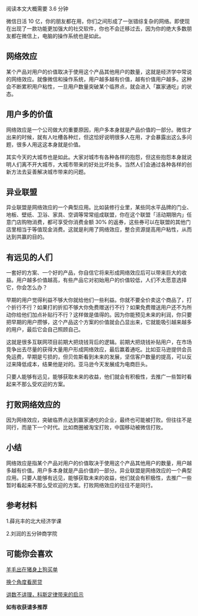 阅读本文大概需要 3.6 分钟

微信日活 10 亿，你的朋友都在用，你们之间形成了一张错综复杂的网络。即使现在出现了一款功能更加强大的社交软件，你也不会迁移过去，因为你的绝大多数朋友都在微信上，电脑的操作系统也是如此。

## 网络效应

某个产品对用户的价值取决于使用这个产品其他用户的数量，这就是经济学中常说的网络效应。就像微信和操作系统，用户越多越有价值，越有价值用户越多。这种会不断累积用户粘性，一旦用户数量突破某个临界点，就会进入「赢家通吃」的状态。

## 用户多的价值

网络效应是一个公司做大的重要原因，用户多本身就是产品价值的一部分。微信才出来的时候，就有人吐槽各种烂，但这恰好说明很多人在用，才会暴露出这么多问题，很多人用这这本身就是价值。

其实今天的大城市也是如此。大家对城市有各种各样的抱怨，但这些抱怨本身就说明人们离不开大城市，大城市带来的好处比坏处多。当然人们会通过各种各样的创新方法去妥善解决城市带来的问题。

## 异业联盟

异业联盟是网络效应的一个典型应用。比如装修行业里，某些同水平品牌的门业、地板、壁纸、卫浴、家具、空调等常常组成联盟，你在这个联盟「活动期限内」任意门店购物消费，都可享受你消费金额 30% 的返券，这些券可以在联盟的其他门店里相当于等值现金消费。这就是利用了网络效应，整合资源提高用户粘性，从而达到共赢的目的。

## 有远见的人们

一套好的方案、一个好的产品，你自信它将来形成网络效应后可以带来巨大的收益。用户越多价值越高，有些产品它对初始用户的价值较低，人们不太愿意选择它，你会怎么办？

早期的用户觉得利益不够大你就给他们一些利益。你就不要全价卖这个商品了，打个折行不行？如果打的折扣不够大你免费赠送行不行？如果免费赠送用户还不为所动你给他们加点补贴行不行？这样做是值得的。因为你能预见未来的利润，你只要把早期的用户攒够，这个产品这个方案的价值就会凸显出来，它就能吸引越来越多的用户，最后它会自己照顾自己。

这就是很多互联网项目前期大把烧钱背后的逻辑。前期大把烧钱补贴用户，在市场竞争出去尽量的获得大量用户形成网络效应，最后赢着通吃。比如亚马逊提供会员免运费，早期是亏损的，但贝佐斯看到未来的发展，坚信客户数量的提高，可以反过来降低成本，结果他是对的。亚马逊今天发展成为电商巨头。

只要人能够有远见，能够获取未来的收益，他们就会有积极性，去推广一些暂时看起来不那么受欢迎的方案。

## 打败网络效应的

因为网络效应，突破临界点达到赢家通吃的企业，最终也可能被打败。但往往不是同行，而是下一个时代。比如商圈被淘宝打败，中国移动被微信打败。

## 小结
网络效应是指某个产品对用户的价值取决于使用这个产品其他用户的数量，用户越多越有价值。用户多本身就是产品价值的一部分。异业联盟是网络效应的一个典型应用。只要人能够有远见，能够获取未来的收益，他们就会有积极性，去推广一些暂时看起来不那么受欢迎的方案。打败网络效应的往往不是同行。

## 参考材料

1.薛兆丰的北大经济学课

2.刘润的五分钟商学院


## 可能你会喜欢
[羊毛出在猪身上狗买单](https://mp.weixin.qq.com/s?__biz=MzU4MzQ5MTc2Mg==&mid=2247483735&idx=1&sn=6fba2c5357c0af32f2ccd92a0add0967&chksm=fda9088acade819c1771b8747f62a5c5adb52d87dc49993ae5d9bc7f154ebe6838a17f0b154a#rd)

[换个角度看房贷](https://mp.weixin.qq.com/s/bPpGOr_puIoJnJYtk8GFiQ)

[讲数不讲理，科斯定律带来的启示](https://mp.weixin.qq.com/s/5C_iUVV1DZ4yENpymgMWWA)



**如有收获请多推荐**